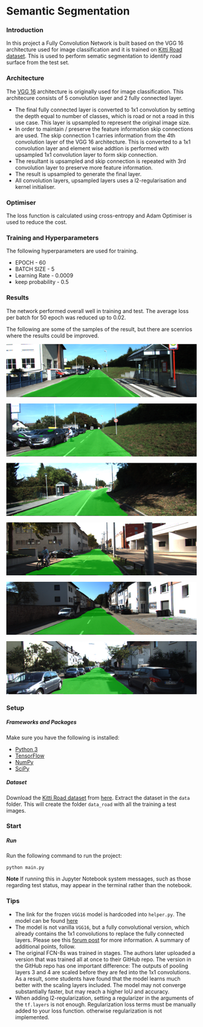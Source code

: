 # Semantic Segmentation
### Introduction
In this project a Fully Convolution Network is built based on the VGG 16 architecture used for image classification and it is trained on [Kitti Road dataset](http://www.cvlibs.net/download.php?file=data_road.zip). This is used to perform sematic segmentation to identify road surface from the test set.

### Architecture
The [VGG 16](https://github.com/srikanth-narayanan/CarND-Semantic-Segmentation/blob/master/Graph_VGG_16.png) architecture is originally used for image classification. This architecure consists of 5 convolution layer and 2 fully connected layer.
- The final fully connected layer is converted to 1x1 convolution by setting the depth equal to number of classes, which is road or not a road in this use case. This layer is upsampled to represent the original image size.
- In order to maintain / preserve the feature information skip connections are used. The skip connection 1 carries information from the 4th convolution layer of the VGG 16 architecture. This is converted to a 1x1 convolution layer and element wise addtion is performed with upsampled 1x1 convolution layer to form skip connection.
- The resultant is upsampled and skip connection is repeated with 3rd convolution layer to preserve more feature information.
- The result is upsampled to generate the final layer.
- All convolution layers, upsampled layers uses a l2-regularisation and kernel initialiser.

### Optimiser

The loss function is calculated using cross-entropy and Adam Optimiser is used to reduce the cost.

### Training and Hyperparameters

The following hyperparameters are used for training.

- EPOCH - 60
- BATCH SIZE - 5
- Learning Rate - 0.0009
- keep probability - 0.5

### Results

The network performed overall well in training and test. The average loss per batch for 50 epoch was reduced up to 0.02.

The following are some of the samples of the result, but there are scenrios where the results could be improved.

![Sample 1](https://github.com/srikanth-narayanan/CarND-Semantic-Segmentation/blob/master/runs/Sample_Outputs/um_000013.png)

![Sample 2](https://github.com/srikanth-narayanan/CarND-Semantic-Segmentation/blob/master/runs/Sample_Outputs/um_000014.png)

![Sample 3](https://github.com/srikanth-narayanan/CarND-Semantic-Segmentation/blob/master/runs/Sample_Outputs/um_000027.png)

![Sample 4](https://github.com/srikanth-narayanan/CarND-Semantic-Segmentation/blob/master/runs/Sample_Outputs/um_000066.png)

![Sample 5](https://github.com/srikanth-narayanan/CarND-Semantic-Segmentation/blob/master/runs/Sample_Outputs/um_000077.png)

![Sample 6](https://github.com/srikanth-narayanan/CarND-Semantic-Segmentation/blob/master/runs/Sample_Outputs/uu_000021.png)

### Setup
##### Frameworks and Packages
Make sure you have the following is installed:
 - [Python 3](https://www.python.org/)
 - [TensorFlow](https://www.tensorflow.org/)
 - [NumPy](http://www.numpy.org/)
 - [SciPy](https://www.scipy.org/)
##### Dataset
Download the [Kitti Road dataset](http://www.cvlibs.net/datasets/kitti/eval_road.php) from [here](http://www.cvlibs.net/download.php?file=data_road.zip).  Extract the dataset in the `data` folder.  This will create the folder `data_road` with all the training a test images.

### Start
##### Run
Run the following command to run the project:
```
python main.py
```
**Note** If running this in Jupyter Notebook system messages, such as those regarding test status, may appear in the terminal rather than the notebook.

 ### Tips
- The link for the frozen `VGG16` model is hardcoded into `helper.py`.  The model can be found [here](https://s3-us-west-1.amazonaws.com/udacity-selfdrivingcar/vgg.zip)
- The model is not vanilla `VGG16`, but a fully convolutional version, which already contains the 1x1 convolutions to replace the fully connected layers. Please see this [forum post](https://discussions.udacity.com/t/here-is-some-advice-and-clarifications-about-the-semantic-segmentation-project/403100/8?u=subodh.malgonde) for more information.  A summary of additional points, follow. 
- The original FCN-8s was trained in stages. The authors later uploaded a version that was trained all at once to their GitHub repo.  The version in the GitHub repo has one important difference: The outputs of pooling layers 3 and 4 are scaled before they are fed into the 1x1 convolutions.  As a result, some students have found that the model learns much better with the scaling layers included. The model may not converge substantially faster, but may reach a higher IoU and accuracy. 
- When adding l2-regularization, setting a regularizer in the arguments of the `tf.layers` is not enough. Regularization loss terms must be manually added to your loss function. otherwise regularization is not implemented.
